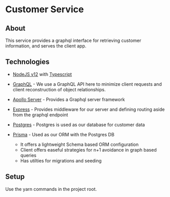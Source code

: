 # Customer Service

## About

This service provides a graphql interface for retrieving customer information, and serves the client app.

## Technologies

- [NodeJS v12](https://nodejs.org/en/) with [Typescript](https://www.typescriptlang.org/docs/handbook/2/basic-types.html)
- [GraphQL](https://graphql.org/) - We use a GraphQL API here to minimize client requests and client reconstruction of object relationships.
- [Apollo Server](https://www.apollographql.com/docs/apollo-server/getting-started/) - Provides a Graphql server framework
- [Express](https://expressjs.com/en/guide/routing.html) - Provides middleware for our server and defining routing aside from the graphql endpoint
- [Postgres](https://www.postgresql.org/docs/) - Postgres is used as our database for customer data
- [Prisma](https://www.prisma.io/docs/reference/api-reference/prisma-client-reference) - Used as our ORM with the Postgres DB

  - It offers a lightweight Schema based ORM configuration
  - Client offers easeful strategies for n+1 avoidance in graph based queries
  - Has utilties for migrations and seeding

## Setup

Use the yarn commands in the project root.
